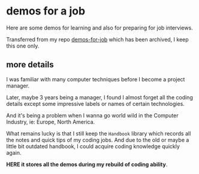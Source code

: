 # demos for a job
 Here are some demos for learning and also for preparing for job interviews.

Transferred from my repo [demos-for-job](https://github.com/Derek-Simon/demos-for-job) which has been archived, I keep this one only.

## more details

 I was familiar with many computer techniques before I become a project manager.

 Later, maybe 3 years being a manager, I found I almost forget all the coding details except some impressive labels or names of certain technologies.

 And it's being a problem when I wanna go world wild in the Computer Industry, ie: Europe, North America.

 What remains lucky is that I still keep the `Handbook` library which records all the notes and quick tips of my coding jobs. And due to the old or maybe a little bit outdated handbook, I could acquire coding knowledge quickly again.

 **HERE it stores all the demos during my rebuild of coding ability**.